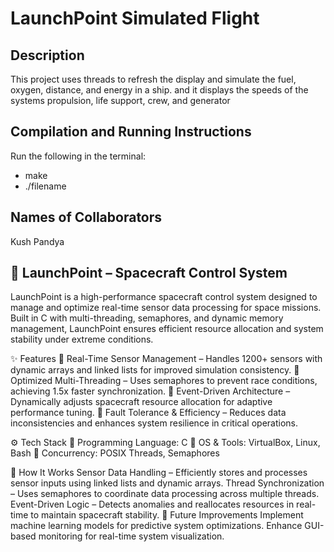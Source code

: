 # LaunchPoint Simulated Flight

## Description
This project uses threads to refresh the display and simulate the fuel, oxygen, distance, and energy in a ship. and it displays the speeds of the systems propulsion, life support, crew, and generator

## Compilation and Running Instructions
Run the following in the terminal: 
- make
- ./filename

## Names of Collaborators
Kush Pandya


## 🚀 LaunchPoint – Spacecraft Control System
LaunchPoint is a high-performance spacecraft control system designed to manage and optimize real-time sensor data processing for space missions. Built in C with multi-threading, semaphores, and dynamic memory management, LaunchPoint ensures efficient resource allocation and system stability under extreme conditions.

✨ Features
🔹 Real-Time Sensor Management – Handles 1200+ sensors with dynamic arrays and linked lists for improved simulation consistency.
🔹 Optimized Multi-Threading – Uses semaphores to prevent race conditions, achieving 1.5x faster synchronization.
🔹 Event-Driven Architecture – Dynamically adjusts spacecraft resource allocation for adaptive performance tuning.
🔹 Fault Tolerance & Efficiency – Reduces data inconsistencies and enhances system resilience in critical operations.

⚙️ Tech Stack
🔹 Programming Language: C
🔹 OS & Tools: VirtualBox, Linux, Bash
🔹 Concurrency: POSIX Threads, Semaphores

🚀 How It Works
Sensor Data Handling – Efficiently stores and processes sensor inputs using linked lists and dynamic arrays.
Thread Synchronization – Uses semaphores to coordinate data processing across multiple threads.
Event-Driven Logic – Detects anomalies and reallocates resources in real-time to maintain spacecraft stability.
📌 Future Improvements
Implement machine learning models for predictive system optimizations.
Enhance GUI-based monitoring for real-time system visualization.
